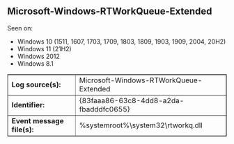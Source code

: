 ## Microsoft-Windows-RTWorkQueue-Extended

Seen on:
* Windows 10 (1511, 1607, 1703, 1709, 1803, 1809, 1903, 1909, 2004, 20H2)
* Windows 11 (21H2)
* Windows 2012
* Windows 8.1

<table border="1" class="docutils">
  <tbody>
    <tr>
      <td><b>Log source(s):</b></td>
      <td>Microsoft-Windows-RTWorkQueue-Extended</td>
    </tr>
    <tr>
      <td><b>Identifier:</b></td>
      <td>{83faaa86-63c8-4dd8-a2da-fbadddfc0655}</td>
    </tr>
    <tr>
      <td><b>Event message file(s):</b></td>
      <td>%systemroot%\system32\rtworkq.dll</td>
    </tr>
  </tbody>
</table>

&nbsp;

